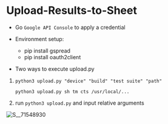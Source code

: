 # Upload-Results-to-Sheet

- Go `Google API Console` to apply a credential

- Environment setup:
	- pip install gspread
	- pip install oauth2client
  
- Two ways to execute upload.py

1. `python3 upload.py "device" "build" "test suite" "path"`

   `python3 upload.py sh tm cts /usr/local/...`

2. run `python3 upload.py` and input relative arguments

![S__71548930](https://user-images.githubusercontent.com/99638331/230011441-47212b60-9c0e-420c-880f-3b14fa2dfa0b.jpg)
